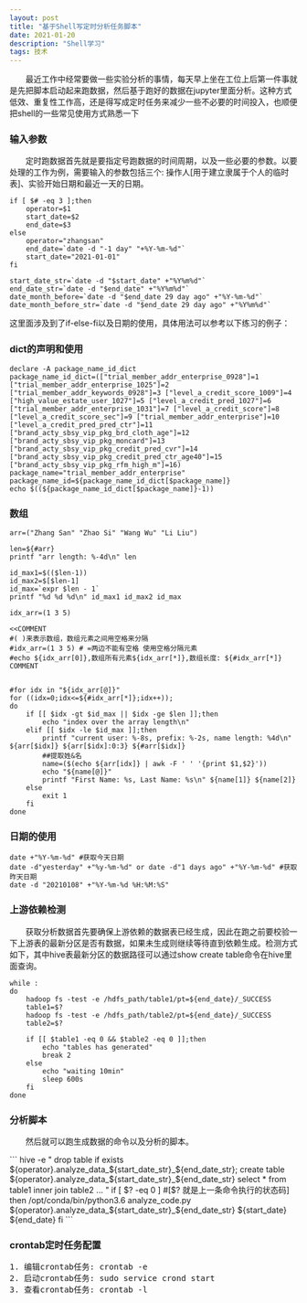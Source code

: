 ```yaml
---
layout: post
title: "基于Shell写定时分析任务脚本"
date: 2021-01-20
description: "Shell学习"
tags: 技术
---
```


<p>&emsp;&emsp;最近工作中经常要做一些实验分析的事情，每天早上坐在工位上后第一件事就是先把脚本启动起来跑数据，然后基于跑好的数据在jupyter里面分析。这种方式低效、重复性工作高，还是得写成定时任务来减少一些不必要的时间投入，也顺便把shell的一些常见使用方式熟悉一下</p>

### 输入参数
<p>&emsp;&emsp;定时跑数据首先就是要指定号跑数据的时间周期，以及一些必要的参数。以要处理的工作为例，需要输入的参数包括三个: 操作人[用于建立隶属于个人的临时表]、实验开始日期和最近一天的日期。</p>

```
if [ $# -eq 3 ];then
    operator=$1
    start_date=$2
    end_date=$3
else
    operator="zhangsan"
    end_date=`date -d "-1 day" "+%Y-%m-%d"`
    start_date="2021-01-01"
fi
 
start_date_str=`date -d "$start_date" +"%Y%m%d"`
end_date_str=`date -d "$end_date" +"%Y%m%d"`
date_month_before=`date -d "$end_date 29 day ago" +"%Y-%m-%d"`
date_month_before_str=`date -d "$end_date 29 day ago" +"%Y%m%d"`

```

这里面涉及到了if-else-fi以及日期的使用，具体用法可以参考以下练习的例子：

### dict的声明和使用

```
declare -A package_name_id_dict
package_name_id_dict=(["trial_member_addr_enterprise_0928"]=1 ["trial_member_addr_enterprise_1025"]=2 ["trial_member_addr_keywords_0928"]=3 ["level_a_credit_score_1009"]=4 ["high_value_estate_user_1027"]=5 ["level_a_credit_pred_1027"]=6 ["trial_member_addr_enterprise_1031"]=7 ["level_a_credit_score"]=8 ["level_a_credit_score_sec"]=9 ["trial_member_addr_enterprise"]=10 ["level_a_credit_pred_pred_ctr"]=11 ["brand_acty_sbsy_vip_pkg_brd_cloth_age"]=12 ["brand_acty_sbsy_vip_pkg_moncard"]=13 ["brand_acty_sbsy_vip_pkg_credit_pred_cvr"]=14 ["brand_acty_sbsy_vip_pkg_credit_pred_ctr_age40"]=15 ["brand_acty_sbsy_vip_pkg_rfm_high_m"]=16)
package_name="trial_member_addr_enterprise"
package_name_id=${package_name_id_dict[$package_name]}
echo $((${package_name_id_dict[$package_name]}-1))
```

### 数组
```
arr=("Zhang San" "Zhao Si" "Wang Wu" "Li Liu")
 
len=${#arr}
printf "arr length: %-4d\n" len
 
id_max1=$(($len-1))
id_max2=$[$len-1]
id_max=`expr $len - 1`
printf "%d %d %d\n" id_max1 id_max2 id_max
 
idx_arr=(1 3 5)

<<COMMENT
#( )来表示数组，数组元素之间用空格来分隔
#idx_arr=(1 3 5) # =两边不能有空格 使用空格分隔元素
#echo ${idx_arr[0]},数组所有元素${idx_arr[*]},数组长度: ${#idx_arr[*]}
COMMENT
 
 
#for idx in "${idx_arr[@]}"
for ((idx=0;idx<=${#idx_arr[*]};idx++));
do
    if [[ $idx -gt $id_max || $idx -ge $len ]];then
        echo "index over the array length\n"
    elif [[ $idx -le $id_max ]];then
        printf "current user: %-8s, prefix: %-2s, name length: %4d\n" ${arr[$idx]} ${arr[$idx]:0:3} ${#arr[$idx]}
        ##提取姓&名
        name=($(echo ${arr[idx]} | awk -F ' ' '{print $1,$2}'))
        echo "${name[@]}"
        printf "First Name: %s, Last Name: %s\n" ${name[1]} ${name[2]}
    else
        exit 1
    fi
done
```

### 日期的使用
```
date +"%Y-%m-%d" #获取今天日期
date -d"yesterday" +"%y-%m-%d" or date -d"1 days ago" +"%Y-%m-%d" #获取昨天日期
date -d "20210108" +"%Y-%m-%d %H:%M:%S"
```

### 上游依赖检测
<p>&emsp;&emsp;获取分析数据首先要确保上游依赖的数据表已经生成，因此在跑之前要校验一下上游表的最新分区是否有数据，如果未生成则继续等待直到依赖生成。检测方式如下，其中hive表最新分区的数据路径可以通过show create table命令在hive里面查询。</p>

```
while :
do
    hadoop fs -test -e /hdfs_path/table1/pt=${end_date}/_SUCCESS
    table1=$?
    hadoop fs -test -e /hdfs_path/table2/pt=${end_date}/_SUCCESS
    table2=$?
 
    if [[ $table1 -eq 0 && $table2 -eq 0 ]];then
        echo "tables has generated"
        break 2
    else
        echo "waiting 10min"
        sleep 600s
    fi
done
```


### 分析脚本 
<p>&emsp;&emsp;然后就可以跑生成数据的命令以及分析的脚本。</p>
```
hive -e "
drop table if exists ${operator}.analyze_data_${start_date_str}_${end_date_str};
create table ${operator}.analyze_data_${start_date_str}_${end_date_str}
select
    *
from table1 inner join table2 ...
"
if [ $? -eq 0 ]  #[$? 就是上一条命令执行的状态码]
then  
    /opt/conda/bin/python3.6 analyze_code.py ${operator}.analyze_data_${start_date_str}_${end_date_str} ${start_date} ${end_date}
fi
```

### crontab定时任务配置
<pre>
1. 编辑crontab任务: crontab -e
2. 启动crontab任务: sudo service crond start
3. 查看crontab任务: crontab -l
</pre>